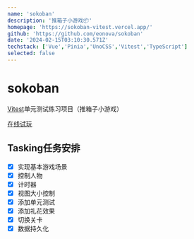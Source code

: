 ```yaml
---
name: 'sokoban'
description: '推箱子小游戏📦'
homepage: 'https://sokoban-vitest.vercel.app/'
github: 'https://github.com/eonova/sokoban'
date: '2024-02-15T03:10:30.571Z'
techstack: ['Vue','Pinia','UnoCSS','Vitest','TypeScript']
selected: false
---
```


# sokoban

[Vitest](https://cn.vitest.dev/)单元测试练习项目（推箱子小游戏）

[在线试玩](https://sokoban-vitest.vercel.app)

## Tasking任务安排

- [x] 实现基本游戏场景
- [x] 控制人物
- [x] 计时器
- [x] 视图大小控制
- [x] 添加单元测试
- [x] 添加礼花效果
- [x] 切换关卡
- [x] 数据持久化
